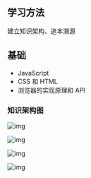 ## 学习方法

建立知识架构、追本溯源

## 基础
* JavaScript
* CSS 和 HTML
* 浏览器的实现原理和 API

### 知识架构图

![img](https://static001.geekbang.org/resource/image/6a/9b/6aec0a09381a2f74014ec604ef99c19b.png)

![img](https://static001.geekbang.org/resource/image/41/62/4153891927afac7f4c21ccf6a141f062.png)

![img](https://static001.geekbang.org/resource/image/cb/cb/cbb6d198ccfb95af4906eeb0581333cb.png)

![img](https://static001.geekbang.org/resource/image/d1/a8/d1cb4040d91207075e0591abffe1b9a8.jpg)